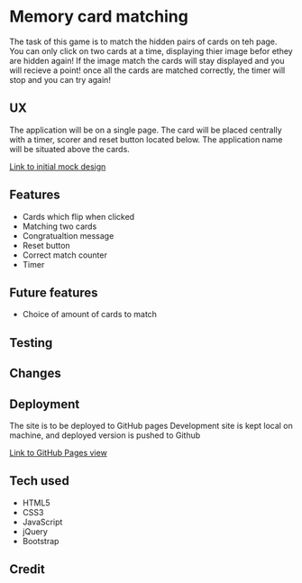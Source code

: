 # Memory card matching #

The task of this game is to match the hidden pairs of cards on teh page. You can only click on two cards at a time, displaying thier image befor ethey are hidden again!
If the image match the cards will stay displayed and you will recieve a point! once all the cards are matched correctly, the timer will stop and you can try again!

## UX ##

The application will be on a single page. The card will be placed centrally with a timer, scorer and reset button located below.
The application name will be situated above the cards.

[Link to initial mock design](assets/mockup.png)

## Features ##

* Cards which flip when clicked
* Matching two cards
* Congratualtion message
* Reset button
* Correct match counter
* Timer

## Future features ##

* Choice of amount of cards to match

## Testing ##

## Changes ##

## Deployment ## 

The site is to be deployed to GitHub pages
Development site is kept local on machine, and deployed version is pushed to Github

[Link to GitHub Pages view](#)

## Tech used ##

* HTML5
* CSS3
* JavaScript
* jQuery
* Bootstrap

## Credit ##
